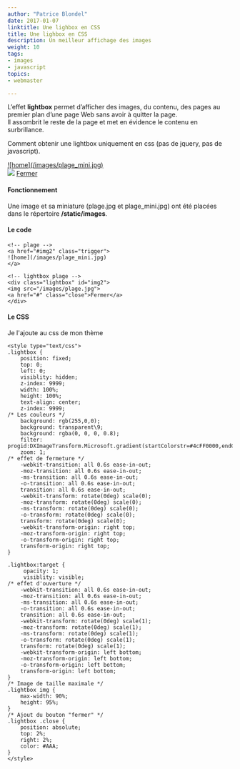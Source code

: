 ```yaml
---
author: "Patrice Blondel"
date: 2017-01-07
linktitle: Une lighbox en CSS
title: Une lighbox en CSS
description: Un meilleur affichage des images
weight: 10
tags: 
- images
- javascript
topics:
- webmaster

---
```


L’effet **lightbox** permet d’afficher des images, du contenu, des pages au premier plan d’une page Web sans avoir 
à quitter la page.     
Il assombrit le reste de la page et met en évidence le contenu en surbrillance.<!--more-->
   
Comment obtenir une lightbox uniquement en css (pas de jquery, pas de javascript). 

<!-- plage -->
<a href="#img2" class="trigger">
![home](/images/plage_mini.jpg)   
</a>

<!-- lightbox plage -->
<div class="lightbox" id="img2">
<img src="/images/plage.jpg">
<a href="#" class="close">Fermer</a>
</div>


#### Fonctionnement

Une image et sa miniature (plage.jpg et plage_mini.jpg) ont été placées dans le répertoire **/static/images**.

#### Le code    

	<!-- plage -->
	<a href="#img2" class="trigger">
	![home](/images/plage_mini.jpg)   
	</a>
	
	<!-- lightbox plage -->
	<div class="lightbox" id="img2">
	<img src="/images/plage.jpg">
	<a href="#" class="close">Fermer</a>
	</div>
		

#### Le CSS
Je l'ajoute au css de mon thème    

	<style type="text/css">
	.lightbox {
	    position: fixed;
	    top: 0;
	    left: 0;
	    visiblity: hidden;
	    z-index: 9999;
	    width: 100%;
	    height: 100%;
	    text-align: center;
  	    z-index: 9999;
	/* Les couleurs */
	    background: rgb(255,0,0);
	    background: transparent\9;
	    background: rgba(0, 0, 0, 0.8);
	    filter: progid:DXImageTransform.Microsoft.gradient(startColorstr=#4cFF0000,endColorstr=#4cFF0000);
	    zoom: 1;
	/* effet de fermeture */
	    -webkit-transition: all 0.6s ease-in-out;
	    -moz-transition: all 0.6s ease-in-out;
	    -ms-transition: all 0.6s ease-in-out;
	    -o-transition: all 0.6s ease-in-out;
	    transition: all 0.6s ease-in-out;
	    -webkit-transform: rotate(0deg) scale(0);
	    -moz-transform: rotate(0deg) scale(0);
	    -ms-transform: rotate(0deg) scale(0);
	    -o-transform: rotate(0deg) scale(0);
	    transform: rotate(0deg) scale(0);
	    -webkit-transform-origin: right top;
	    -moz-transform-origin: right top;
	    -o-transform-origin: right top;
	    transform-origin: right top;
	}

	.lightbox:target {
	     opacity: 1;
 	     visiblity: visible;
	/* effet d'ouverture */
	    -webkit-transition: all 0.6s ease-in-out;
	    -moz-transition: all 0.6s ease-in-out;
	    -ms-transition: all 0.6s ease-in-out;
	    -o-transition: all 0.6s ease-in-out;
	    transition: all 0.6s ease-in-out;
	    -webkit-transform: rotate(0deg) scale(1);
	    -moz-transform: rotate(0deg) scale(1);
	    -ms-transform: rotate(0deg) scale(1);
	    -o-transform: rotate(0deg) scale(1);
	    transform: rotate(0deg) scale(1);
	    -webkit-transform-origin: left bottom;
	    -moz-transform-origin: left bottom;
	    -o-transform-origin: left bottom;
	    transform-origin: left bottom;
	}
	/* Image de taille maximale */
	.lightbox img {
	    max-width: 90%;
	    height: 95%;
	}
	/* Ajout du bouton "fermer" */
	.lightbox .close {
	    position: absolute;
	    top: 2%;
	    right: 2%;
	    color: #AAA;
	}
	</style>





